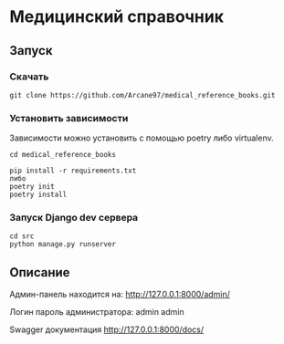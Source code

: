 # Медицинский справочник

## Запуск

### Скачать

```
git clone https://github.com/Arcane97/medical_reference_books.git
```

### Установить зависимости

Зависимости можно установить с помощью poetry либо virtualenv.

```
cd medical_reference_books

pip install -r requirements.txt
либо
poetry init
poetry install
```

### Запуск Django dev сервера

```
cd src
python manage.py runserver
```

## Описание

Админ-панель находится на:
http://127.0.0.1:8000/admin/

Логин пароль администратора: admin admin

Swagger документация http://127.0.0.1:8000/docs/

